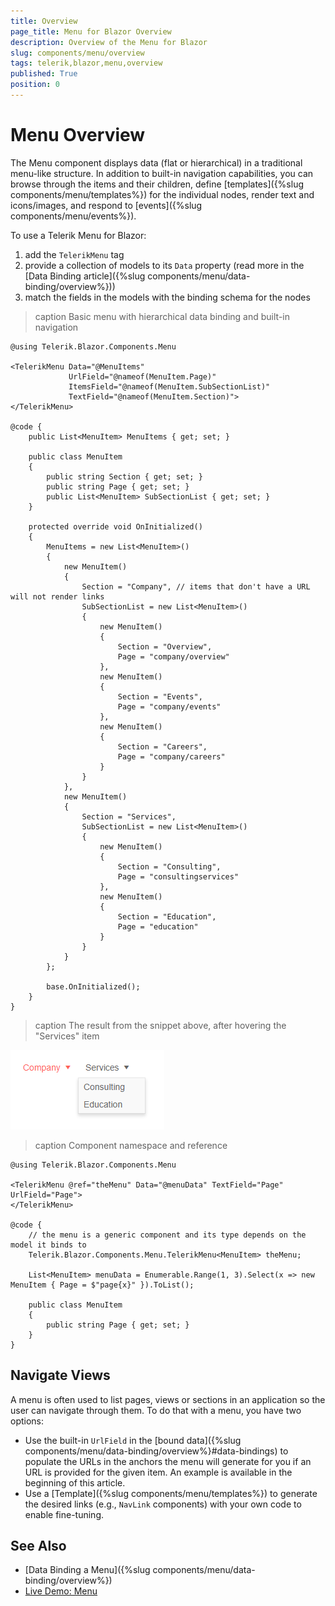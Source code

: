 ```yaml
---
title: Overview
page_title: Menu for Blazor Overview
description: Overview of the Menu for Blazor
slug: components/menu/overview
tags: telerik,blazor,menu,overview
published: True
position: 0
---
```


# Menu Overview

The Menu component displays data (flat or hierarchical) in a traditional menu-like structure. In addition to built-in navigation capabilities, you can browse through the items and their children, define [templates]({%slug components/menu/templates%}) for the individual nodes, render text and icons/images, and respond to [events]({%slug components/menu/events%}).

To use a Telerik Menu for Blazor:

1. add the `TelerikMenu` tag
1. provide a collection of models to its `Data` property (read more in the [Data Binding article]({%slug components/menu/data-binding/overview%}))
1. match the fields in the models with the binding schema for the nodes

>caption Basic menu with hierarchical data binding and built-in navigation

````CSHTML
@using Telerik.Blazor.Components.Menu

<TelerikMenu Data="@MenuItems"
             UrlField="@nameof(MenuItem.Page)"
             ItemsField="@nameof(MenuItem.SubSectionList)"
             TextField="@nameof(MenuItem.Section)">
</TelerikMenu>

@code {
    public List<MenuItem> MenuItems { get; set; }
    
    public class MenuItem
    {
        public string Section { get; set; }
        public string Page { get; set; }
        public List<MenuItem> SubSectionList { get; set; }
    }
    
    protected override void OnInitialized()
    {
        MenuItems = new List<MenuItem>()
        {
            new MenuItem()
            {
                Section = "Company", // items that don't have a URL will not render links
                SubSectionList = new List<MenuItem>()
                {
                    new MenuItem()
                    {
                        Section = "Overview",
                        Page = "company/overview"
                    },
                    new MenuItem()
                    {
                        Section = "Events",
                        Page = "company/events"
                    },
                    new MenuItem()
                    {
                        Section = "Careers",
                        Page = "company/careers"
                    }
                }
            },
            new MenuItem()
            {
                Section = "Services",
                SubSectionList = new List<MenuItem>()
                {
                    new MenuItem()
                    {
                        Section = "Consulting",
                        Page = "consultingservices"
                    },
                    new MenuItem()
                    {
                        Section = "Education",
                        Page = "education"
                    }
                }
            }
        };

        base.OnInitialized();
    }
}
````

>caption The result from the snippet above, after hovering the "Services" item

![](images/menu-overview.png)

>caption Component namespace and reference

````CSHTML
@using Telerik.Blazor.Components.Menu

<TelerikMenu @ref="theMenu" Data="@menuData" TextField="Page" UrlField="Page">
</TelerikMenu>

@code {
    // the menu is a generic component and its type depends on the model it binds to
    Telerik.Blazor.Components.Menu.TelerikMenu<MenuItem> theMenu;

    List<MenuItem> menuData = Enumerable.Range(1, 3).Select(x => new MenuItem { Page = $"page{x}" }).ToList();

    public class MenuItem
    {
        public string Page { get; set; }
    }
}
````


## Navigate Views

A menu is often used to list pages, views or sections in an application so the user can navigate through them. To do that with a menu, you have two options:

* Use the built-in `UrlField` in the [bound data]({%slug components/menu/data-binding/overview%}#data-bindings) to populate the URLs in the anchors the menu will generate for you if an URL is provided for the given item. An example is available in the beginning of this article.
* Use a [Template]({%slug components/menu/templates%}) to generate the desired links (e.g., `NavLink` components) with your own code to enable fine-tuning.


## See Also

  * [Data Binding a Menu]({%slug components/menu/data-binding/overview%})
  * [Live Demo: Menu](https://demos.telerik.com/blazor-ui/menu/index)

